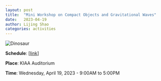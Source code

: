 ```yaml
---
layout: post
title:  "Mini Workshop on Compact Objects and Gravitational Waves"
date:   2023-04-19
author: Lijing Shao
categories: activities
---
```


<img src="https://kiaa.pku.edu.cn/__local/B/C6/78/51823C834B012D33E3660864020_B7C8B7DE_F0D6.png" alt="Dinosaur" />

**Schedule**: [[link](https://kiaa.pku.edu.cn/info/1026/8907.htm)]

**Place**: KIAA Auditorium

**Time**: Wednesday, April 19, 2023 - 9:00AM to 5:00PM
